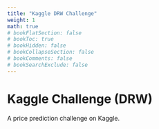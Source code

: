 ```yaml
---
title: "Kaggle DRW Challenge"
weight: 1
math: true
# bookFlatSection: false
# bookToc: true
# bookHidden: false
# bookCollapseSection: false
# bookComments: false
# bookSearchExclude: false
---
```


# Kaggle Challenge (DRW)

A price prediction challenge on Kaggle.
